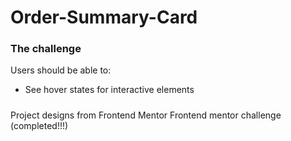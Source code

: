 # Order-Summary-Card

### The challenge

Users should be able to:

- See hover states for interactive elements

#####
Project designs from Frontend Mentor
Frontend mentor challenge (completed!!!)
